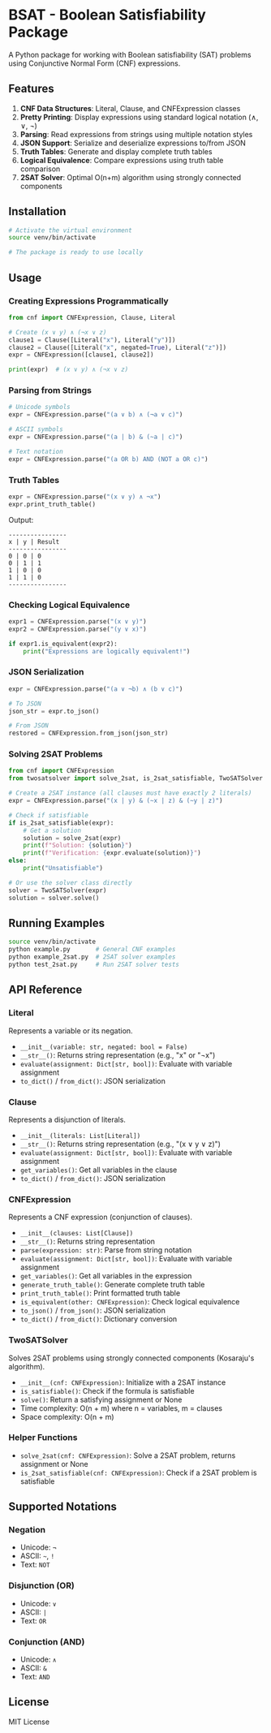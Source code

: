 # BSAT - Boolean Satisfiability Package

A Python package for working with Boolean satisfiability (SAT) problems using Conjunctive Normal Form (CNF) expressions.

## Features

1. **CNF Data Structures**: Literal, Clause, and CNFExpression classes
2. **Pretty Printing**: Display expressions using standard logical notation (∧, ∨, ¬)
3. **Parsing**: Read expressions from strings using multiple notation styles
4. **JSON Support**: Serialize and deserialize expressions to/from JSON
5. **Truth Tables**: Generate and display complete truth tables
6. **Logical Equivalence**: Compare expressions using truth table comparison
7. **2SAT Solver**: Optimal O(n+m) algorithm using strongly connected components

## Installation

```bash
# Activate the virtual environment
source venv/bin/activate

# The package is ready to use locally
```

## Usage

### Creating Expressions Programmatically

```python
from cnf import CNFExpression, Clause, Literal

# Create (x ∨ y) ∧ (¬x ∨ z)
clause1 = Clause([Literal("x"), Literal("y")])
clause2 = Clause([Literal("x", negated=True), Literal("z")])
expr = CNFExpression([clause1, clause2])

print(expr)  # (x ∨ y) ∧ (¬x ∨ z)
```

### Parsing from Strings

```python
# Unicode symbols
expr = CNFExpression.parse("(a ∨ b) ∧ (¬a ∨ c)")

# ASCII symbols
expr = CNFExpression.parse("(a | b) & (~a | c)")

# Text notation
expr = CNFExpression.parse("(a OR b) AND (NOT a OR c)")
```

### Truth Tables

```python
expr = CNFExpression.parse("(x ∨ y) ∧ ¬x")
expr.print_truth_table()
```

Output:
```
----------------
x | y | Result
----------------
0 | 0 | 0
0 | 1 | 1
1 | 0 | 0
1 | 1 | 0
----------------
```

### Checking Logical Equivalence

```python
expr1 = CNFExpression.parse("(x ∨ y)")
expr2 = CNFExpression.parse("(y ∨ x)")

if expr1.is_equivalent(expr2):
    print("Expressions are logically equivalent!")
```

### JSON Serialization

```python
expr = CNFExpression.parse("(a ∨ ¬b) ∧ (b ∨ c)")

# To JSON
json_str = expr.to_json()

# From JSON
restored = CNFExpression.from_json(json_str)
```

### Solving 2SAT Problems

```python
from cnf import CNFExpression
from twosatsolver import solve_2sat, is_2sat_satisfiable, TwoSATSolver

# Create a 2SAT instance (all clauses must have exactly 2 literals)
expr = CNFExpression.parse("(x | y) & (~x | z) & (~y | z)")

# Check if satisfiable
if is_2sat_satisfiable(expr):
    # Get a solution
    solution = solve_2sat(expr)
    print(f"Solution: {solution}")
    print(f"Verification: {expr.evaluate(solution)}")
else:
    print("Unsatisfiable")

# Or use the solver class directly
solver = TwoSATSolver(expr)
solution = solver.solve()
```

## Running Examples

```bash
source venv/bin/activate
python example.py       # General CNF examples
python example_2sat.py  # 2SAT solver examples
python test_2sat.py     # Run 2SAT solver tests
```

## API Reference

### Literal

Represents a variable or its negation.

- `__init__(variable: str, negated: bool = False)`
- `__str__()`: Returns string representation (e.g., "x" or "¬x")
- `evaluate(assignment: Dict[str, bool])`: Evaluate with variable assignment
- `to_dict()` / `from_dict()`: JSON serialization

### Clause

Represents a disjunction of literals.

- `__init__(literals: List[Literal])`
- `__str__()`: Returns string representation (e.g., "(x ∨ y ∨ z)")
- `evaluate(assignment: Dict[str, bool])`: Evaluate with variable assignment
- `get_variables()`: Get all variables in the clause
- `to_dict()` / `from_dict()`: JSON serialization

### CNFExpression

Represents a CNF expression (conjunction of clauses).

- `__init__(clauses: List[Clause])`
- `__str__()`: Returns string representation
- `parse(expression: str)`: Parse from string notation
- `evaluate(assignment: Dict[str, bool])`: Evaluate with variable assignment
- `get_variables()`: Get all variables in the expression
- `generate_truth_table()`: Generate complete truth table
- `print_truth_table()`: Print formatted truth table
- `is_equivalent(other: CNFExpression)`: Check logical equivalence
- `to_json()` / `from_json()`: JSON serialization
- `to_dict()` / `from_dict()`: Dictionary conversion

### TwoSATSolver

Solves 2SAT problems using strongly connected components (Kosaraju's algorithm).

- `__init__(cnf: CNFExpression)`: Initialize with a 2SAT instance
- `is_satisfiable()`: Check if the formula is satisfiable
- `solve()`: Return a satisfying assignment or None
- Time complexity: O(n + m) where n = variables, m = clauses
- Space complexity: O(n + m)

### Helper Functions

- `solve_2sat(cnf: CNFExpression)`: Solve a 2SAT problem, returns assignment or None
- `is_2sat_satisfiable(cnf: CNFExpression)`: Check if a 2SAT problem is satisfiable

## Supported Notations

### Negation
- Unicode: `¬`
- ASCII: `~`, `!`
- Text: `NOT`

### Disjunction (OR)
- Unicode: `∨`
- ASCII: `|`
- Text: `OR`

### Conjunction (AND)
- Unicode: `∧`
- ASCII: `&`
- Text: `AND`

## License

MIT License
